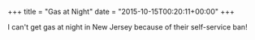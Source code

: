 +++
title = "Gas at Night"
date = "2015-10-15T00:20:11+00:00"
+++

I can't get gas at night in New Jersey because of their self-service ban!
			